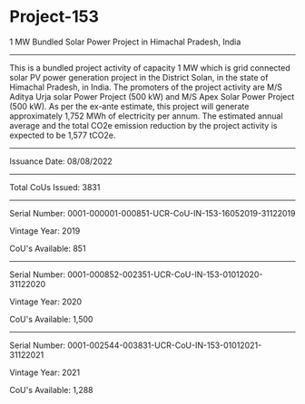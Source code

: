 # Project-153
1 MW Bundled Solar Power Project in Himachal Pradesh, India
___________
This is a bundled project activity of capacity 1 MW which is grid connected solar PV power generation project in the District Solan, in the state of Himachal Pradesh, in India. The promoters of the project activity are M/S Aditya Urja solar Power Project (500 kW) and M/S Apex Solar Power Project (500 kW). As per the ex-ante estimate, this project will generate approximately 1,752 MWh of electricity per annum. The estimated annual average and the total CO2e emission reduction by the project activity is expected to be 1,577 tCO2e.
________________
Issuance Date: 08/08/2022
____________
Total CoUs Issued: 3831
___________
Serial Number: 0001-000001-000851-UCR-CoU-IN-153-16052019-31122019

Vintage Year: 2019

CoU's Available: 851
__________________
Serial Number: 0001-000852-002351-UCR-CoU-IN-153-01012020-31122020

Vintage Year: 2020

CoU's Available: 1,500
________________________
Serial Number: 0001-002544-003831-UCR-CoU-IN-153-01012021-31122021

Vintage Year: 2021

CoU's Available: 1,288
